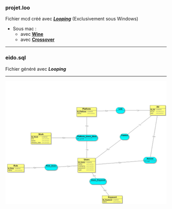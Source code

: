  ### projet.loo
Fichier mcd créé avec [___Looping___](https://www.looping-mcd.fr/ "link to looping") (Exclusivement sous Windows)
- Sous mac : 
    - avec [__Wine__](https://www.winehq.org/ "link to wine")
    - avec [__Crossover__](https://www.codeweavers.com/crossover "link to crossover")

* * * 
### eido.sql

Fichier généré avec ___Looping___

* * *

<img src="/docs/projet.jpg"> 